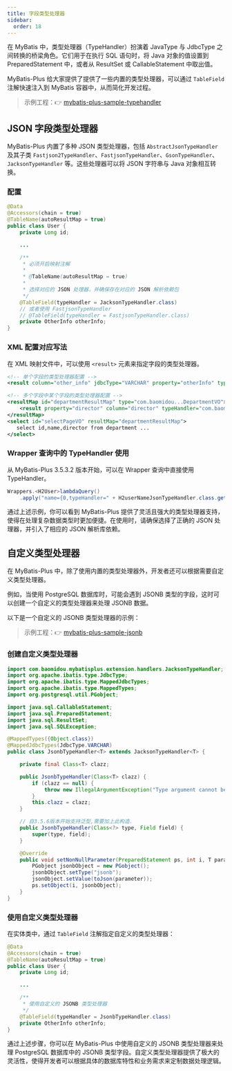 ```yaml
---
title: 字段类型处理器
sidebar:
  order: 18
---
```


在 MyBatis 中，类型处理器（TypeHandler）扮演着 JavaType 与 JdbcType 之间转换的桥梁角色。它们用于在执行 SQL 语句时，将 Java 对象的值设置到 PreparedStatement 中，或者从 ResultSet 或 CallableStatement 中取出值。

MyBatis-Plus 给大家提供了提供了一些内置的类型处理器，可以通过 `TableField` 注解快速注入到 MyBatis 容器中，从而简化开发过程。

> 示例工程：👉 [mybatis-plus-sample-typehandler](https://github.com/baomidou/mybatis-plus-samples/tree/master/mybatis-plus-sample-typehandler)

## JSON 字段类型处理器

MyBatis-Plus 内置了多种 JSON 类型处理器，包括 `AbstractJsonTypeHandler` 及其子类 `Fastjson2TypeHandler`、`FastjsonTypeHandler`、`GsonTypeHandler`、`JacksonTypeHandler` 等。这些处理器可以将 JSON 字符串与 Java 对象相互转换。

### 配置

```java
@Data
@Accessors(chain = true)
@TableName(autoResultMap = true)
public class User {
    private Long id;

    ...

    /**
     * 必须开启映射注解
     *
     * @TableName(autoResultMap = true)
     *
     * 选择对应的 JSON 处理器，并确保存在对应的 JSON 解析依赖包
     */
    @TableField(typeHandler = JacksonTypeHandler.class)
    // 或者使用 FastjsonTypeHandler
    // @TableField(typeHandler = FastjsonTypeHandler.class)
    private OtherInfo otherInfo;
}
```

### XML 配置对应写法

在 XML 映射文件中，可以使用 `<result>` 元素来指定字段的类型处理器。

```xml
<!-- 单个字段的类型处理器配置 -->
<result column="other_info" jdbcType="VARCHAR" property="otherInfo" typeHandler="com.baomidou.mybatisplus.extension.handlers.JacksonTypeHandler" />

<!-- 多个字段中某个字段的类型处理器配置 -->
<resultMap id="departmentResultMap" type="com.baomidou...DepartmentVO">
    <result property="director" column="director" typeHandler="com.baomidou.mybatisplus.extension.handlers.JacksonTypeHandler" />
</resultMap>
<select id="selectPageVO" resultMap="departmentResultMap">
   select id,name,director from department ...
</select>
```

### Wrapper 查询中的 TypeHandler 使用

从 MyBatis-Plus 3.5.3.2 版本开始，可以在 Wrapper 查询中直接使用 TypeHandler。

```java
Wrappers.<H2User>lambdaQuery()
    .apply("name={0,typeHandler=" + H2userNameJsonTypeHandler.class.getCanonicalName() + "}", "{\"id\":101,\"name\":\"Tomcat\"}"))
```

通过上述示例，你可以看到 MyBatis-Plus 提供了灵活且强大的类型处理器支持，使得在处理复杂数据类型时更加便捷。在使用时，请确保选择了正确的 JSON 处理器，并引入了相应的 JSON 解析库依赖。

## 自定义类型处理器

在 MyBatis-Plus 中，除了使用内置的类型处理器外，开发者还可以根据需要自定义类型处理器。

例如，当使用 PostgreSQL 数据库时，可能会遇到 JSONB 类型的字段，这时可以创建一个自定义的类型处理器来处理 JSONB 数据。

以下是一个自定义的 JSONB 类型处理器的示例：

> 示例工程：👉 [mybatis-plus-sample-jsonb](https://github.com/baomidou/mybatis-plus-samples/tree/master/mybatis-plus-sample-jsonb)

### 创建自定义类型处理器

```java
import com.baomidou.mybatisplus.extension.handlers.JacksonTypeHandler;
import org.apache.ibatis.type.JdbcType;
import org.apache.ibatis.type.MappedJdbcTypes;
import org.apache.ibatis.type.MappedTypes;
import org.postgresql.util.PGobject;

import java.sql.CallableStatement;
import java.sql.PreparedStatement;
import java.sql.ResultSet;
import java.sql.SQLException;

@MappedTypes({Object.class})
@MappedJdbcTypes(JdbcType.VARCHAR)
public class JsonbTypeHandler<T> extends JacksonTypeHandler<T> {

    private final Class<T> clazz;

    public JsonbTypeHandler(Class<T> clazz) {
        if (clazz == null) {
            throw new IllegalArgumentException("Type argument cannot be null");
        }
        this.clazz = clazz;
    }

    // 自3.5.6版本开始支持泛型,需要加上此构造.
    public JsonbTypeHandler(Class<?> type, Field field) {
        super(type, field);
    }

    @Override
    public void setNonNullParameter(PreparedStatement ps, int i, T parameter, JdbcType jdbcType) throws SQLException {
        PGobject jsonbObject = new PGobject();
        jsonbObject.setType("jsonb");
        jsonObject.setValue(toJson(parameter));
        ps.setObject(i, jsonbObject);
    }
}
```

### 使用自定义类型处理器

在实体类中，通过 `TableField` 注解指定自定义的类型处理器：

```java
@Data
@Accessors(chain = true)
@TableName(autoResultMap = true)
public class User {
    private Long id;

    ...

    /**
     * 使用自定义的 JSONB 类型处理器
     */
    @TableField(typeHandler = JsonbTypeHandler.class)
    private OtherInfo otherInfo;
}
```

通过上述步骤，你可以在 MyBatis-Plus 中使用自定义的 JSONB 类型处理器来处理 PostgreSQL 数据库中的 JSONB 类型字段。自定义类型处理器提供了极大的灵活性，使得开发者可以根据具体的数据库特性和业务需求来定制数据处理逻辑。
